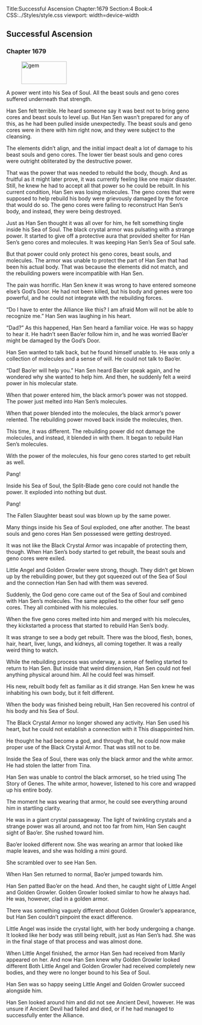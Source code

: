 Title:Successful Ascension 
Chapter:1679 
Section:4 
Book:4 
CSS:../Styles/style.css 
viewport: width=device-width
  
## Successful Ascension
### Chapter 1679 
<figure>
	<img src="../Images/gem.gif" alt="gem" id="gem" width="120" height="60" />
</figure>
  

  
  A power went into his Sea of Soul. All the beast souls and geno cores suffered underneath that strength.

Han Sen felt terrible. He heard someone say it was best not to bring geno cores and beast souls to level up. But Han Sen wasn’t prepared for any of this, as he had been pulled inside unexpectedly. The beast souls and geno cores were in there with him right now, and they were subject to the cleansing.

The elements didn’t align, and the initial impact dealt a lot of damage to his beast souls and geno cores. The lower tier beast souls and geno cores were outright obliterated by the destructive power.

That was the power that was needed to rebuild the body, though. And as fruitful as it might later prove, it was currently feeling like one major disaster. Still, he knew he had to accept all that power so he could be rebuilt. In his current condition, Han Sen was losing molecules. The geno cores that were supposed to help rebuild his body were grievously damaged by the force that would do so. The geno cores were failing to reconstruct Han Sen’s body, and instead, they were being destroyed.

Just as Han Sen thought it was all over for him, he felt something tingle inside his Sea of Soul. The black crystal armor was pulsating with a strange power. It started to give off a protective aura that provided shelter for Han Sen’s geno cores and molecules. It was keeping Han Sen’s Sea of Soul safe.

But that power could only protect his geno cores, beast souls, and molecules. The armor was unable to protect the part of Han Sen that had been his actual body. That was because the elements did not match, and the rebuilding powers were incompatible with Han Sen.

The pain was horrific. Han Sen knew it was wrong to have entered someone else’s God’s Door. He had not been killed, but his body and genes were too powerful, and he could not integrate with the rebuilding forces.

“Do I have to enter the Alliance like this? I am afraid Mom will not be able to recognize me.” Han Sen was laughing in his heart.

“Dad?” As this happened, Han Sen heard a familiar voice. He was so happy to hear it. He hadn’t seen Bao’er follow him in, and he was worried Bao’er might be damaged by the God’s Door.

Han Sen wanted to talk back, but he found himself unable to. He was only a collection of molecules and a sense of will. He could not talk to Bao’er.

“Dad! Bao’er will help you.” Han Sen heard Bao’er speak again, and he wondered why she wanted to help him. And then, he suddenly felt a weird power in his molecular state.

When that power entered him, the black armor’s power was not stopped. The power just melted into Han Sen’s molecules.

When that power blended into the molecules, the black armor’s power relented. The rebuilding power moved back inside the molecules, then.

This time, it was different. The rebuilding power did not damage the molecules, and instead, it blended in with them. It began to rebuild Han Sen’s molecules.

With the power of the molecules, his four geno cores started to get rebuilt as well.

Pang!

Inside his Sea of Soul, the Split-Blade geno core could not handle the power. It exploded into nothing but dust.

Pang!

The Fallen Slaughter beast soul was blown up by the same power.

Many things inside his Sea of Soul exploded, one after another. The beast souls and geno cores Han Sen possessed were getting destroyed.

It was not like the Black Crystal Armor was incapable of protecting them, though. When Han Sen’s body started to get rebuilt, the beast souls and geno cores were exiled.

Little Angel and Golden Growler were strong, though. They didn’t get blown up by the rebuilding power, but they got squeezed out of the Sea of Soul and the connection Han Sen had with them was severed.

Suddenly, the God geno core came out of the Sea of Soul and combined with Han Sen’s molecules. The same applied to the other four self geno cores. They all combined with his molecules.

When the five geno cores melted into him and merged with his molecules, they kickstarted a process that started to rebuild Han Sen’s body.

It was strange to see a body get rebuilt. There was the blood, flesh, bones, hair, heart, liver, lungs, and kidneys, all coming together. It was a really weird thing to watch.

While the rebuilding process was underway, a sense of feeling started to return to Han Sen. But inside that weird dimension, Han Sen could not feel anything physical around him. All he could feel was himself.

His new, rebuilt body felt as familiar as it did strange. Han Sen knew he was inhabiting his own body, but it felt different.

When the body was finished being rebuilt, Han Sen recovered his control of his body and his Sea of Soul.

The Black Crystal Armor no longer showed any activity. Han Sen used his heart, but he could not establish a connection with it This disappointed him.

He thought he had become a god, and through that, he could now make proper use of the Black Crystal Armor. That was still not to be.

Inside the Sea of Soul, there was only the black armor and the white armor. He had stolen the latter from Tina.

Han Sen was unable to control the black armorset, so he tried using The Story of Genes. The white armor, however, listened to his core and wrapped up his entire body.

The moment he was wearing that armor, he could see everything around him in startling clarity.

He was in a giant crystal passageway. The light of twinkling crystals and a strange power was all around, and not too far from him, Han Sen caught sight of Bao’er. She rushed toward him.

Bao’er looked different now. She was wearing an armor that looked like maple leaves, and she was holding a mini gourd.

She scrambled over to see Han Sen.

When Han Sen returned to normal, Bao’er jumped towards him.

Han Sen patted Bao’er on the head. And then, he caught sight of Little Angel and Golden Growler. Golden Growler looked similar to how he always had. He was, however, clad in a golden armor.

There was something vaguely different about Golden Growler’s appearance, but Han Sen couldn’t pinpoint the exact difference.

Little Angel was inside the crystal light, with her body undergoing a change. It looked like her body was still being rebuilt, just as Han Sen’s had. She was in the final stage of that process and was almost done.

When Little Angel finished, the armor Han Sen had received from Marily appeared on her. And now Han Sen knew why Golden Growler looked different Both Little Angel and Golden Growler had received completely new bodies, and they were no longer bound to his Sea of Soul.

Han Sen was so happy seeing Little Angel and Golden Growler succeed alongside him.

Han Sen looked around him and did not see Ancient Devil, however. He was unsure if Ancient Devil had failed and died, or if he had managed to successfully enter the Alliance.
